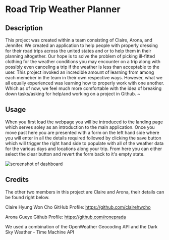 # Road Trip Weather Planner

## Description
This project was created within a team consisting of Claire, Arona, and Jennifer. We created an application to help people with properly dressing for their road trips across the united states and or to help them in their planning altogether. Our hope is to solve the problem of picking ill-fitted clothing for the weather conditions you may encounter on a trip along with possibly even canceling a trip if the weather is less than acceptable to the user. This project invoked an incredible amount of learning from among each memeber in the team in their own respective ways. However, what we all equally experienced was learning how to properly work with one another. Which as of now, we feel much more comfortable with the idea of breaking down tasks/asking for help/and working on a project in Github. ~

## Usage

When you first load the webpage you will be introduced to the landing page which serves soley as an introduction to the main application. Once you move past here you are presented with a form on the left hand side where you will enter in all the details required followed by clicking the save button which will trigger the right hand side to populate with all of the weather data for the various days and locations along your trip. From here you can either select the clear button and revert the form back to it's empty state. 

![screenshot of dashboard](assets/images/screenshot.png)

## Credits
The other two members in this project are Claire and Arona, their details can be found right below. 

Claire Hyung Won Cho
GitHub Profile: https://github.com/clairehwcho 

Arona Gueye
Github Profile: https://github.com/roneprada 

We used a combination of the OpenWeather Geocoding API and the Dark Sky Weather - Time Machine API 


    



